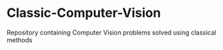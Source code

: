 # Classic-Computer-Vision
Repository containing Computer Vision problems solved using classical methods
